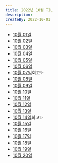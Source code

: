 ```yaml
---
title: 2022년 10월 TIL
description: 
createBy: 2022-10-01
---
```


- [10월 01일](./20221001.md)
- [10월 02일](./20221002.md)
- [10월 03일](./20221003.md)
- [10월 04일](./20221004.md)
- [10월 05일](./20221005.md)
- [10월 06일](./20221006.md)
- [10월 07일](./20221007.md)회고✨
- [10월 08일](./20221008.md)
- [10월 09일](./20221009.md)
- [10월 10일](./20221010.md)
- [10월 11일](./20221011.md)
- [10월 12일](./20221012.md)
- [10월 13일](./20221013.md)
- [10월 14일](./20221014.md)회고✨
- [10월 15일](./20221015.md)
- [10월 16일](./20221016.md)
- [10월 17일](./20221017.md)
- [10월 18일](./20221018.md)
- [10월 19일](./20221019.md)
- [10월 20일](./20221020.md)